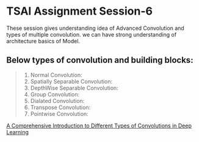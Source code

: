 # TSAI Assignment Session-6
These session gives understanding idea of Advanced Convolution and types of multiple convolution.
we can have strong understanding of architecture basics of Model.
## Below types of convolution and building blocks:
> 1. Normal Convolution: 
> 2. Spatially Separable Convolution:
> 3. DepthWise Separable Convolution:
> 4. Group Convolution:
> 5. Dialated Convolution:
> 6. Transpose Convolution:
> 7. Pointwise Convolution:

[A Comprehensive Introduction to Different Types of Convolutions in Deep Learning](https://towardsdatascience.com/a-comprehensive-introduction-to-different-types-of-convolutions-in-deep-learning-669281e58215)
